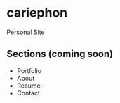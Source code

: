# cariephon

Personal Site

## Sections (coming soon)

  * Portfolio
  * About
  * Resume
  * Contact
  
